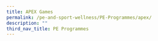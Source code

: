 ```yaml
---
title: APEX Games
permalink: /pe-and-sport-wellness/PE-Programmes/apex/
description: ""
third_nav_title: PE Programmes
---
```

